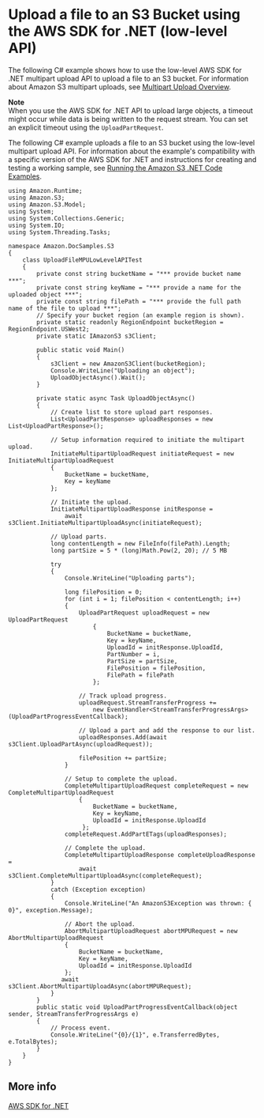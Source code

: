 # Upload a file to an S3 Bucket using the AWS SDK for \.NET \(low\-level API\)<a name="LLuploadFileDotNet"></a>

The following C\# example shows how to use the low\-level AWS SDK for \.NET multipart upload API to upload a file to an S3 bucket\. For information about Amazon S3 multipart uploads, see [Multipart Upload Overview](mpuoverview.md)\.

**Note**  
When you use the AWS SDK for \.NET API to upload large objects, a timeout might occur while data is being written to the request stream\. You can set an explicit timeout using the `UploadPartRequest`\. 

The following C\# example uploads a file to an S3 bucket using the low\-level multipart upload API\. For information about the example's compatibility with a specific version of the AWS SDK for \.NET and instructions for creating and testing a working sample, see [Running the Amazon S3 \.NET Code Examples](UsingTheMPDotNetAPI.md#TestingDotNetApiSamples)\.

```
using Amazon.Runtime;
using Amazon.S3;
using Amazon.S3.Model;
using System;
using System.Collections.Generic;
using System.IO;
using System.Threading.Tasks;

namespace Amazon.DocSamples.S3
{
    class UploadFileMPULowLevelAPITest
    {
        private const string bucketName = "*** provide bucket name ***";
        private const string keyName = "*** provide a name for the uploaded object ***";
        private const string filePath = "*** provide the full path name of the file to upload ***";
        // Specify your bucket region (an example region is shown).
        private static readonly RegionEndpoint bucketRegion = RegionEndpoint.USWest2;
        private static IAmazonS3 s3Client;

        public static void Main()
        {
            s3Client = new AmazonS3Client(bucketRegion);
            Console.WriteLine("Uploading an object");
            UploadObjectAsync().Wait(); 
        }

        private static async Task UploadObjectAsync()
        {
            // Create list to store upload part responses.
            List<UploadPartResponse> uploadResponses = new List<UploadPartResponse>();

            // Setup information required to initiate the multipart upload.
            InitiateMultipartUploadRequest initiateRequest = new InitiateMultipartUploadRequest
            {
                BucketName = bucketName,
                Key = keyName
            };

            // Initiate the upload.
            InitiateMultipartUploadResponse initResponse =
                await s3Client.InitiateMultipartUploadAsync(initiateRequest);

            // Upload parts.
            long contentLength = new FileInfo(filePath).Length;
            long partSize = 5 * (long)Math.Pow(2, 20); // 5 MB

            try
            {
                Console.WriteLine("Uploading parts");
        
                long filePosition = 0;
                for (int i = 1; filePosition < contentLength; i++)
                {
                    UploadPartRequest uploadRequest = new UploadPartRequest
                        {
                            BucketName = bucketName,
                            Key = keyName,
                            UploadId = initResponse.UploadId,
                            PartNumber = i,
                            PartSize = partSize,
                            FilePosition = filePosition,
                            FilePath = filePath
                        };

                    // Track upload progress.
                    uploadRequest.StreamTransferProgress +=
                        new EventHandler<StreamTransferProgressArgs>(UploadPartProgressEventCallback);

                    // Upload a part and add the response to our list.
                    uploadResponses.Add(await s3Client.UploadPartAsync(uploadRequest));

                    filePosition += partSize;
                }

                // Setup to complete the upload.
                CompleteMultipartUploadRequest completeRequest = new CompleteMultipartUploadRequest
                    {
                        BucketName = bucketName,
                        Key = keyName,
                        UploadId = initResponse.UploadId
                     };
                completeRequest.AddPartETags(uploadResponses);

                // Complete the upload.
                CompleteMultipartUploadResponse completeUploadResponse =
                    await s3Client.CompleteMultipartUploadAsync(completeRequest);
            }
            catch (Exception exception)
            {
                Console.WriteLine("An AmazonS3Exception was thrown: { 0}", exception.Message);

                // Abort the upload.
                AbortMultipartUploadRequest abortMPURequest = new AbortMultipartUploadRequest
                {
                    BucketName = bucketName,
                    Key = keyName,
                    UploadId = initResponse.UploadId
                };
               await s3Client.AbortMultipartUploadAsync(abortMPURequest);
            }
        }
        public static void UploadPartProgressEventCallback(object sender, StreamTransferProgressArgs e)
        {
            // Process event. 
            Console.WriteLine("{0}/{1}", e.TransferredBytes, e.TotalBytes);
        }
    }
}
```

## More info<a name="LLuploadFileDotNet-more-info"></a>

[AWS SDK for \.NET](https://aws.amazon.com/sdk-for-net/)